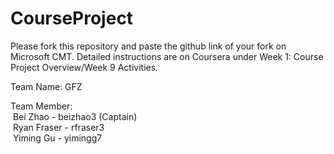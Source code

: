 # CourseProject

Please fork this repository and paste the github link of your fork on Microsoft CMT. Detailed instructions are on Coursera under Week 1: Course Project Overview/Week 9 Activities.

Team Name: GFZ

Team Member: <br />
&nbsp;Bei Zhao - beizhao3 (Captain) <br />
&nbsp;Ryan Fraser - rfraser3 <br />
&nbsp;Yiming Gu - yimingg7 <br />
